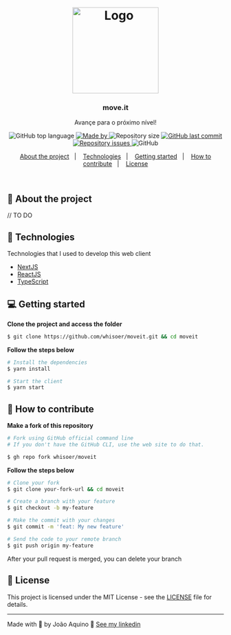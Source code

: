 <h1 align="center">
  <img alt="Logo" src="https://www.figma.com/file/QGWQZSM4m5XzwDkcxcr5ny/Move.it-1.0-Copy?node-id=150001%3A139" width="200px">
</h1>

<h3 align="center">
  move.it
</h3>

<p align="center">Avançe para o próximo nível!</p>

<p align="center">
  <img alt="GitHub top language" src="https://img.shields.io/github/languages/top/whisoer/moveit?color=%23FF9000">

  <a href="https://www.linkedin.com/in/joao-aquino/" target="_blank" rel="noopener noreferrer">
    <img alt="Made by" src="https://img.shields.io/badge/made%20by-joao%20aquino-%23FF9000">
  </a>

  <img alt="Repository size" src="https://img.shields.io/github/repo-size/whisoer/moveit?color=%23FF9000">

  <a href="https://github.com/whisoer/moveit/commits/main">
    <img alt="GitHub last commit" src="https://img.shields.io/github/last-commit/whisoer/moveit?color=%23FF9000">
  </a>

  <a href="https://github.com/whisoer/moveit/issues">
    <img alt="Repository issues" src="https://img.shields.io/github/issues/whisoer/moveit?color=%23FF9000">
  </a>

  <img alt="GitHub" src="https://img.shields.io/github/license/whisoer/moveit?color=%23FF9000">
</p>

<p align="center">
  <a href="#-about-the-project">About the project</a>&nbsp;&nbsp;&nbsp;|&nbsp;&nbsp;&nbsp;
  <a href="#-technologies">Technologies</a>&nbsp;&nbsp;&nbsp;|&nbsp;&nbsp;&nbsp;
  <a href="#-getting-started">Getting started</a>&nbsp;&nbsp;&nbsp;|&nbsp;&nbsp;&nbsp;
  <a href="#-how-to-contribute">How to contribute</a>&nbsp;&nbsp;&nbsp;|&nbsp;&nbsp;&nbsp;
  <a href="#-license">License</a>
</p>

</br>

## 🚧 About the project

// TO DO


## 🚀 Technologies

Technologies that I used to develop this web client

- [NextJS](https://nextjs.org/)
- [ReactJS](https://reactjs.org/)
- [TypeScript](https://www.typescriptlang.org/)

## 💻 Getting started

**Clone the project and access the folder**

```bash
$ git clone https://github.com/whisoer/moveit.git && cd moveit
```

**Follow the steps below**

```bash
# Install the dependencies
$ yarn install

# Start the client
$ yarn start
```

## 🤔 How to contribute

**Make a fork of this repository**

```bash
# Fork using GitHub official command line
# If you don't have the GitHub CLI, use the web site to do that.

$ gh repo fork whisoer/moveit
```

**Follow the steps below**

```bash
# Clone your fork
$ git clone your-fork-url && cd moveit

# Create a branch with your feature
$ git checkout -b my-feature

# Make the commit with your changes
$ git commit -m 'feat: My new feature'

# Send the code to your remote branch
$ git push origin my-feature
```

After your pull request is merged, you can delete your branch

## 📝 License

This project is licensed under the MIT License - see the [LICENSE](LICENSE) file for details.

---

Made with 💜 by João Aquino 👋 [See my linkedin](https://www.linkedin.com/in/joao-aquino/)
